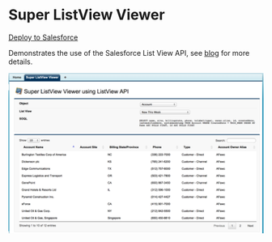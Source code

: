 Super ListView Viewer
=====================

[Deploy to Salesforce](https://githubsfdeploy.herokuapp.com/app/githubdeploy/afawcett/listviewapidemo)

Demonstrates the use of the Salesforce List View API, see [blog](http://andyinthecloud.com/2014/09/20/super-listview-viewer-using-winter15-listview-api/) for more details.

![Alt text](/images/screenshot.png "Optional title")
